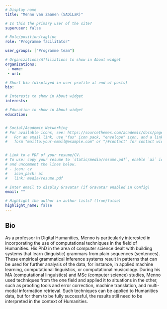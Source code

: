 ```yaml
---
# Display name
title: "Menno van Zaanen (SADiLaR)"

# Is this the primary user of the site?
superuser: false

# Role/position/tagline
role: "Programme facilitator"

user_groups: ["Programme team"]

# Organizations/Affiliations to show in About widget
organizations:
 - name: 
 - url: 

# Short bio (displayed in user profile at end of posts)
bio: 

# Interests to show in About widget
interests: 

# Education to show in About widget
education:


# Social/Academic Networking
# For available icons, see: https://sourcethemes.com/academic/docs/page-builder/#icons
#   For an email link, use "fas" icon pack, "envelope" icon, and a link in the
#   form "mailto:your-email@example.com" or "/#contact" for contact widget.


# Link to a PDF of your resume/CV.
# To use: copy your resume to `static/media/resume.pdf`, enable `ai` icons in `params.toml`, 
# and uncomment the lines below.
# - icon: cv
#   icon_pack: ai
#   link: media/resume.pdf

# Enter email to display Gravatar (if Gravatar enabled in Config)
email: ""

# Highlight the author in author lists? (true/false)
highlight_name: false
---
```


## Bio

As a professor in Digital Humanities, Menno is particularly interested in incorporating the use of computational techniques in the field of Humanities. His PhD in the area of computer science dealt with building systems that learn (linguistic) grammars from plain sequences (sentences). These empirical grammatical inference systems result in patterns that can be used for further analysis of the data, for instance, in applied machine learning, computational linguistics, or computational musicology. During his MA (computational linguistics) and MSc (computer science) studies, Menno used techniques from the one field and applied it to situations in the other, such as proofing tools and error correction, machine translation, and multi-modal information retrieval. Such techniques can be applied to Humanities data, but for them to be fully successful, the results still need to be interpreted in the context of Humanities.